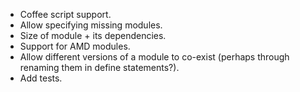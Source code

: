 - Coffee script support.
- Allow specifying missing modules.
- Size of module + its dependencies.
- Support for AMD modules.
- Allow different versions of a module to co-exist (perhaps through renaming them in define statements?).
- Add tests.
